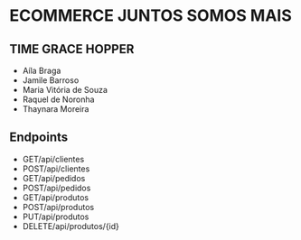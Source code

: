 # ECOMMERCE JUNTOS SOMOS MAIS

## TIME GRACE HOPPER

- Aíla Braga
- Jamile Barroso
- Maria Vitória de Souza
- Raquel de Noronha
- Thaynara Moreira

## Endpoints

- GET/api/clientes
- POST/api/clientes
- GET/api/pedidos
- POST/api/pedidos
- GET/api/produtos
- POST/api/produtos
- PUT/api/produtos
- DELETE/api/produtos/{id}